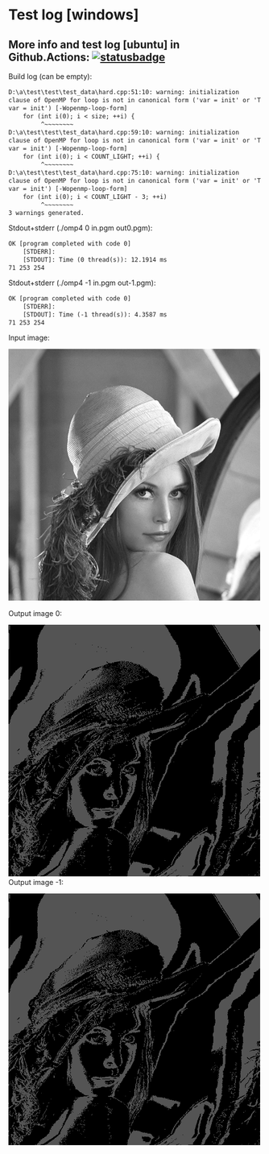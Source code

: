 # Test log [windows]

## More info and test log [ubuntu] in Github.Actions: [![statusbadge](../../actions/workflows/buildtest.yaml/badge.svg?branch=main&event=pull_request)](../../actions/workflows/buildtest.yaml)
Build log (can be empty):
```
D:\a\test\test\test_data\hard.cpp:51:10: warning: initialization clause of OpenMP for loop is not in canonical form ('var = init' or 'T var = init') [-Wopenmp-loop-form]
    for (int i(0); i < size; ++i) {
         ^~~~~~~~~
D:\a\test\test\test_data\hard.cpp:59:10: warning: initialization clause of OpenMP for loop is not in canonical form ('var = init' or 'T var = init') [-Wopenmp-loop-form]
    for (int i(0); i < COUNT_LIGHT; ++i) {
         ^~~~~~~~~
D:\a\test\test\test_data\hard.cpp:75:10: warning: initialization clause of OpenMP for loop is not in canonical form ('var = init' or 'T var = init') [-Wopenmp-loop-form]
    for (int i(0); i < COUNT_LIGHT - 3; ++i)
         ^~~~~~~~~
3 warnings generated.

```
Stdout+stderr (./omp4 0 in.pgm out0.pgm):
```
OK [program completed with code 0]
    [STDERR]:  
    [STDOUT]: Time (0 thread(s)): 12.1914 ms
71 253 254

```
     
Stdout+stderr (./omp4 -1 in.pgm out-1.pgm):
```
OK [program completed with code 0]
    [STDERR]:  
    [STDOUT]: Time (-1 thread(s)): 4.3587 ms
71 253 254

```
Input image:

![Input image](test_data/in.png?sanitize=true&raw=true)

Output image 0:

![Output image 0](test_data/out0.pgm.png?sanitize=true&raw=true)
Output image -1:

![Output image -1](test_data/out-1.pgm.png?sanitize=true&raw=true)